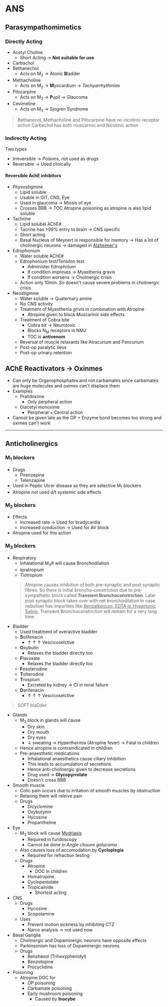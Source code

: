 # ANS
## Parasympathomimetics

### Directly Acting
- Acetyl Choline
	- Short Acting  $\rightarrow$ **Not suitable for use**
- Carbachol
- Bethanechol
	- Acts on M<sub>3</sub>  $\rightarrow$ Atonic **B**ladder
- Methacholine
	- Acts on M<sub>2</sub>  $\rightarrow$ **M**yocardium  $\rightarrow$ *Tachyarrhythmias*
- Pilocarpine
	- Acts on M<sub>2</sub>  $\rightarrow$ **P**upil  $\rightarrow$ Glaucoma
- Cevimeline
	- Acts on M<sub>3</sub>  $\rightarrow$ Sjogren Syndrome
> Bethanecol, Methacholine and Pilocarpine have no nicotinic receptor action
> Carbechol has both muscarinic and Nicotinic action

### Indirectly Acting

Two types
- Irreversible  $\rightarrow$ Poisons, not used as drugs
- Reversible  $\rightarrow$ Used clinically

#### Reversible AchE inhibitors

- Physostigmine
	- Lipid soluble
	- Usable in GIT, CNS, Eye
	- Used in glaucoma  $\rightarrow$ Miosis of eye
	- Crosses BBB  $\rightarrow$ TOC Atropine poisoning as atropine is also lipid soluble
- Tachrine
	- Lipid solubel AChE#
	- Tacrine has >99% entry to brain  $\rightarrow$ CNS specific
	- Short acting
	- Basal Nucleus of Meynert is responsible for memory  $\rightarrow$ Has a lot of cholinergic neurons  $\rightarrow$ damaged in [Alzheimer's](Pharmacology/Misc.md#Drugs%20for%20Alzheimers)
- Edrophonium
	- Water soluble AChE#
	- Edrophonium test/Tensilon test
		- Administer Edrophnium
		- If condition improves  $\rightarrow$ Myasthenia gravis
		- If condition worsens  $\rightarrow$ Cholinergic crisis
	- Action only 10min. So doesn't cause severe problems in cholinergic crisis
- Neostigmine
	- Water soluble  $\rightarrow$ Quaternary amine
	- No CNS activity
	- Treatment of Myasthenia grivis in combination with Atropine
		- Atropine given to block Muscarinic side effects
	- Treatment of Cobra bite
		- Cobra bit  $\rightarrow$ Neurotoxic
		- Blocks N<sub>M</sub> receptors in NMJ
		- TOC is **antivenom**
	- Reversal of muscle relaxants like Atracurium and Pancurium
	- Post-op paralytic ileus
	- Post-op urinary retention

## AChE Reactivators  $\rightarrow$ Oxinmes
- Can only be Organophosphates and not carbamates since carbamates are huge molecules and oximes can't displace them
- Examples
	- Pralidoxime
		- Only perpheral action
	- Diacetyl monoxime
		- Peripheral + Central action
- Cannot be given late as the OP + Enzyme bond becomes too strong and oximes can't work

---
## Anticholinergics

### M<sub>1</sub> blockers
- Drugs
	- Pirenzepine
	- Telenzapine
- Used in Peptic Ulcer disease as they are selective M<sub>1</sub> blockers
- Atropine not used d/t systemic side effects

### M<sub>2</sub> blockers
- Effects
	- Increased rate  $\rightarrow$ Used for bradycardia
	- Increased conduction  $\rightarrow$ Used for AV block
- Atropine used for this action

### M<sub>3</sub> blockers
- Respiratory
	- Inhalational M<sub>3</sub># will cause Bronchodilation
	- Ipratropium
	- Tiotropium
	> Atropine causes inhibition of both pre-synaptic and post synaptic fibres. So there is initial broncho-constriction due to pre-sympathetic block called **Transient Bronchoconstriction**. Later post synaptic block takes over with net bronchodilation
	> In case nebuliser has impurities like <u>Benzalkonium, EDTA or Hypertonic Saline</u>, Transient Bronchoconstriction will remain for a very long time
- Bladder
	- Used treatment of overactive bladder
	- **S**olifenacin
		- $\uparrow$ $\uparrow$ $\uparrow$ Vescicoselctive
	- **O**xybutin
		- Relaxes the bladder directly too
	- **F**lavoxate
		- Relaxes the bladder directly too
	- **F**esoterodine
	- **T**olterodine
	- **T**rospium
		- Excreted by kidney  $\rightarrow$ CI in renal failure
	- **D**arifenacin
		- $\uparrow$ $\uparrow$ $\uparrow$ Vescicoselctive
> SOFT blaDder
- Glands
	- M<sub>3</sub> block in glands will cause
		- Dry skin
		- Dry mouth
		- Dry eyes
		- $\downarrow$ sweating  $\rightarrow$ Hyperthermia (Atropine fever)  $\rightarrow$ Fatal in children
	- Hence atropine is contraindicated in children
	- Pre-anaesthetic medications
		- Inhalational anaesthetics cause ciliary inhibition
		- This leads to accumulation of secretions
		- Hence anti-cholinergic given to decrease secretions
		- Drug used  $\rightarrow$ **Glycopyrrolate**
		- Doesn't cross BBB
- Smooth muscle
	- Colic pain occurs due to irritation of smooth muscles by obstruction
	- Relaxing them will releive pain
	- Drugs
		- Dicyclomine
		- Oxybutynin
		- Hycosine
		- Propantheline
- Eye
	- M<sub>3</sub> block will cause <u>Mydriasis</u>
		- Required in fundoscopy
		- Cannot be done in *Angle closure galucoma*
	- Also causes loss of accomodation by **Cycloplegia** 
		- Required for refraction testing
	- Drugs
		- Atropine
			- DOC in children
		- Homatropine
		- Cyclopentolate
		- Tropicamide
			- Shortest acting
- CNS
	- Drugs
		- Hycosine
		- Scopolamine
	- Uses
		- Prevent motion sickness by inhibiting CTZ
		- Narco analysis  $\rightarrow$ not used now
- Basal Ganglia
	- Cholinergic and Dopaminergic neurons have opposite effects
	- Parkinsonism has loss of Dopaminergic neurons
	- Drugs
		- Benzhexol (Trihexyphenidyl)
		- Benzotopine
		- Procyclidine
- Poisoning
	- Atropine DOC for
		- OP poisoning
		- Carbamate poisoning
		- Early mushroom poisoning
			- Caused by **Inocybe**
